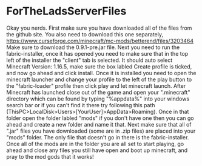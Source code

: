 # ForTheLadsServerFiles
Okay you nerds.
First make sure you have downloaded all of the files from the github site.
You also need to download this one separately, https://www.curseforge.com/minecraft/mc-mods/betterend/files/3203464
Make sure to download the 0.9.1-pre.jar file.
Next you need to run the fabric-installer, once it has opened you need to make sure that in the top
left of the installer the "client" tab is selected.
It should auto select Minecraft Version: 1.16.5, make sure the box labled Create profile is ticked,
and now go ahead and click install.
Once it is installed you need to open the minecraft launcher and change your profile to the left of the
play button to the "fabric-loader" profile then click play and let minecraft launch.
After Minecraft has launched close out of the game and open your ".minecraft" directory which can be found
by typing "%appdata%" into your windows search bar or if you can't find it there try
following this path (ThisPC>LocalDisk>Users>[YourUser]>AppData>Roaming). Once in that folder open the folder
labled "mods" if you don't have one then you can go ahead and create a new folder and name it that.
Next make sure that all of ".jar" files you have downloaded (some are in .zip files) are placed into your
"mods" folder. The only file that doesn't go in there is the fabric-installer.
Once all of the mods are in the folder you are all set to start playing, go ahead and close any files you still
have open and boot up minecraft, and pray to the mod gods that it works!
